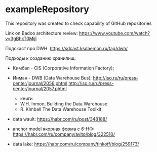 # exampleRepository
This repository was created to check capability of GitHub repositories

Link on Badoo architecture review:
https://www.youtube.com/watch?v=3gBhkT0MijI

Подскаст про DWH:
https://sdcast.ksdaemon.ru/tag/dwh/


Подходы к созданию хранилищ:
+ Кимбал - CIS (Corporative Information Factory);
+ Инман - DWB (Data Warehouse Bus);
   http://iso.ru/ru/press-center/journal/2056.phtml
   http://iso.ru/ru/press-center/journal/2057.phtml
   + книги
    + W.H. Inmon, Building the Data Warehouse
    + R. Kimball The Data Warehouse Toolkit
  


+ data wault:
   https://habr.com/ru/post/348188/
  
+ anchor model якорная форма с 6-НФ:
    https://habr.com/ru/company/avito/blog/322510/

+ data lake:
    https://habr.com/ru/company/tinkoff/blog/259173/
